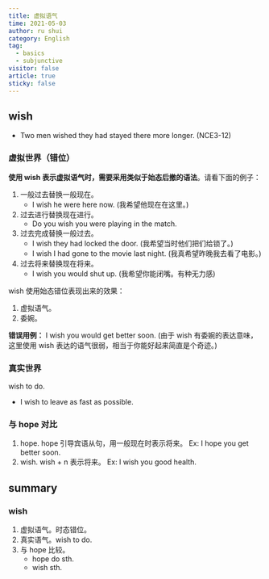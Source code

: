 ```yaml
---
title: 虚拟语气
time: 2021-05-03
author: ru shui
category: English
tag:
  - basics
  - subjunctive
visitor: false
article: true
sticky: false
---
```


## wish

- Two men wished they had stayed there more longer. (NCE3-12)

### 虚拟世界（错位）

**使用 wish 表示虚拟语气时，需要采用类似于始态后撤的语法**。请看下面的例子：

1. 一般过去替换一般现在。
   - I wish he were here now. (我希望他现在在这里。)
2. 过去进行替换现在进行。
   - Do you wish you were playing in the match.
3. 过去完成替换一般过去。
   - I wish they had locked the door. (我希望当时他们把们给锁了。)
   - I wish I had gone to the movie last night. (我真希望昨晚我去看了电影。)
4. 过去将来替换现在将来。
   - I wish you would shut up. (我希望你能闭嘴。有种无力感)

wish 使用始态错位表现出来的效果：

1. 虚拟语气。
2. 委婉。

**错误用例：** I wish you would get better soon. (由于 wish 有委婉的表达意味，这里使用 wish 表达的语气很弱，相当于你能好起来简直是个奇迹。)

### 真实世界

wish to do.

- I wish to leave as fast as possible.

### 与 hope 对比

1. hope.
   hope 引导宾语从句，用一般现在时表示将来。
   Ex: I hope you get better soon.
2. wish.
   wish + n 表示将来。
   Ex: I wish you good health.

## summary

### wish

1. 虚拟语气。时态错位。
2. 真实语气。wish to do.
3. 与 hope 比较。
   - hope do sth.
   - wish sth.
